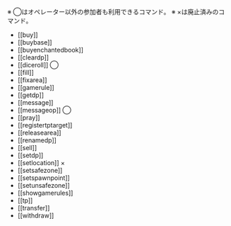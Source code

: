 ※ ◯はオペレーター以外の参加者も利用できるコマンド。
※ ×は廃止済みのコマンド。

- [[buy]]
- [[buybase]]
- [[buyenchantedbook]]
- [[cleardp]]
- [[diceroll]] ◯
- [[fill]]
- [[fixarea]]
- [[gamerule]]
- [[getdp]]
- [[message]]
- [[messageop]] ◯
- [[pray]]
- [[registertptarget]]
- [[releasearea]]
- [[renamedp]]
- [[sell]]
- [[setdp]]
- [[setlocation]] ×
- [[setsafezone]]
- [[setspawnpoint]]
- [[setunsafezone]]
- [[showgamerules]]
- [[tp]]
- [[transfer]]
- [[withdraw]]
